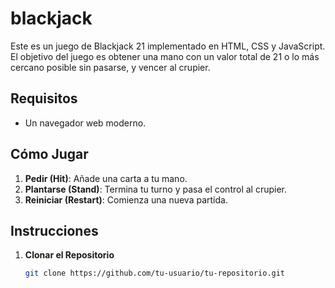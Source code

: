 # blackjack

Este es un juego de Blackjack 21 implementado en HTML, CSS y JavaScript. El objetivo del juego es obtener una mano con un valor total de 21 o lo más cercano posible sin pasarse, y vencer al crupier.

## Requisitos

- Un navegador web moderno.

## Cómo Jugar

1. **Pedir (Hit)**: Añade una carta a tu mano.
2. **Plantarse (Stand)**: Termina tu turno y pasa el control al crupier.
3. **Reiniciar (Restart)**: Comienza una nueva partida.

## Instrucciones

1. **Clonar el Repositorio**

   ```sh
   git clone https://github.com/tu-usuario/tu-repositorio.git
